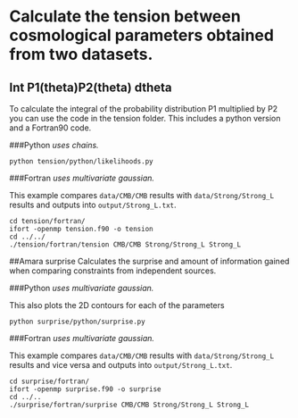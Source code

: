 # Calculate the tension between cosmological parameters obtained from two datasets.

## Int P1(theta)P2(theta) dtheta
To calculate the integral of the probability distribution P1 multiplied by P2 you can use the code in the tension folder. This includes a python version and a Fortran90 code.

###Python 
*uses chains.*
```
python tension/python/likelihoods.py
```

###Fortran
*uses multivariate gaussian.*

This example compares `data/CMB/CMB` results with `data/Strong/Strong_L` results and outputs into `output/Strong_L.txt`.
```
cd tension/fortran/
ifort -openmp tension.f90 -o tension
cd ../../
./tension/fortran/tension CMB/CMB Strong/Strong_L Strong_L
```


##Amara surprise
Calculates the surprise and amount of information gained when comparing constraints from independent sources.

###Python
*uses multivariate gaussian.*

This also plots the 2D contours for each of the parameters
```
python surprise/python/surprise.py
```

###Fortran
*uses multivariate gaussian.*

This example compares `data/CMB/CMB` results with `data/Strong/Strong_L` results and vice versa and outputs into `output/Strong_L.txt`.
```
cd surprise/fortran/
ifort -openmp surprise.f90 -o surprise
cd ../..
./surprise/fortran/surprise CMB/CMB Strong/Strong_L Strong_L
```







